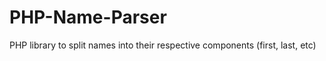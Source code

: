 PHP-Name-Parser
===============

PHP library to split names into their respective components (first, last, etc) 
